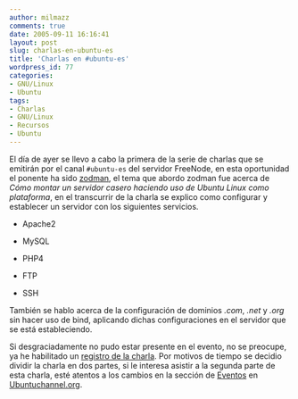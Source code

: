 ```yaml
---
author: milmazz
comments: true
date: 2005-09-11 16:16:41
layout: post
slug: charlas-en-ubuntu-es
title: 'Charlas en #ubuntu-es'
wordpress_id: 77
categories:
- GNU/Linux
- Ubuntu
tags:
- Charlas
- GNU/Linux
- Recursos
- Ubuntu
---
```


El día de ayer se llevo a cabo la primera de la serie de charlas que se emitirán por el canal `#ubuntu-es` del servidor FreeNode, en esta oportunidad el ponente ha sido [zodman](http://www.zod.com.mx/), el tema que abordo zodman fue acerca de _Cómo montar un servidor casero haciendo uso de Ubuntu Linux como plataforma_, en el transcurrir de la charla se explico como configurar y establecer un servidor con los siguientes servicios.




  * Apache2


  * MySQL


  * PHP4


  * FTP


  * SSH



También se hablo acerca de la configuración de dominios _.com_, _.net_ y _.org_ sin hacer uso de bind, aplicando dichas configuraciones en el servidor que se está estableciendo.




Si desgraciadamente no pudo estar presente en el evento, no se preocupe, ya he habilitado un [registro de la charla](http://www.ubuntuchannel.org/docs/servidorweb.html). Por motivos de tiempo se decidio dividir la charla en dos partes, si le interesa asistir a la segunda parte de esta charla, esté atentos a los cambios en la sección de [Eventos](http://www.ubuntuchannel.org/index.php/Current_events) en [Ubuntuchannel.org](Ubuntuchannel.org).
